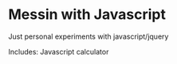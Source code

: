 # Messin with Javascript

Just personal experiments with javascript/jquery

Includes:
Javascript calculator

